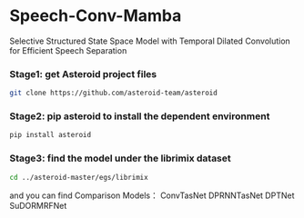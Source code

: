 # Speech-Conv-Mamba
Selective Structured State Space Model with Temporal Dilated Convolution for Efficient Speech Separation

###  Stage1: get Asteroid project files
```bash
git clone https://github.com/asteroid-team/asteroid
```


###  Stage2: pip asteroid to install the dependent environment
```bash
pip install asteroid
```

###  Stage3: find  the model under the librimix dataset
```bash
cd ../asteroid-master/egs/librimix
```
and you can find Comparison Models：
ConvTasNet
DPRNNTasNet
DPTNet
SuDORMRFNet
